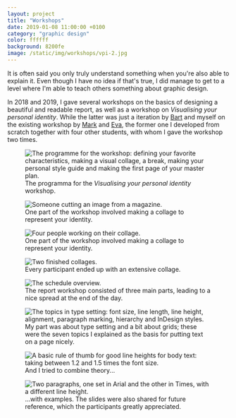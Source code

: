 ```yaml
---
layout: project
title: "Workshops"
date: 2019-01-08 11:00:00 +0100
category: "graphic design"
color: ffffff
background: 8200fe
image: /static/img/workshops/vpi-2.jpg
---
```


It is often said you only truly understand something when you're also able to explain it. Even though I have no idea if that's true, I did manage to get to a level where I'm able to teach others something about graphic design.

In 2018 and 2019, I gave several workshops on the basics of designing a beautiful and readable report, as well as a workshop on *Visualising your personal identity*. While the latter was just a iteration by [Bart](https://bartjanse.nl) and myself on the existing workshop by [Mark](https://markjanssen.design) and [Eva](http://evaoosterlaken.com), the former one I developed from scratch together with four other students, with whom I gave the workshop two times.


<div class="project__picture-group">

  <figure class="project__picture">
    <img class="project__image lazy" alt="The programme for the workshop: defining your favorite characteristics, making a visual collage, a break, making your personal style guide and making the first page of your master plan."
      data-srcset="/static/img/workshops/vpi-schedule.png 1x,
        /static/img/workshops/vpi-schedule.png 2x"
      src="/static/img/placeholder.jpg"
        data-src="/static/img/workshops/vpi-schedule.png">
    <figcaption class="project__caption">
      The programma for the <em>Visualising your personal identity</em> workshop.
    </figcaption>
  </figure>

  <figure class="project__picture">
    <img class="project__image lazy" alt="Someone cutting an image from a magazine."
      data-srcset="/static/img/workshops/vpi-1.jpg 1x,
        /static/img/workshops/vpi-1.jpg 2x"
      src="/static/img/placeholder.jpg"
      data-src="/static/img/workshops/vpi-1.jpg">
    <figcaption class="project__caption">
      One part of the workshop involved making a collage to represent your identity.
    </figcaption>
  </figure>

  <figure class="project__picture">
    <img class="project__image lazy" alt="Four people working on their collage."
      data-srcset="/static/img/workshops/vpi-2.jpg 1x,
        /static/img/workshops/vpi-2.jpg 2x"
      src="/static/img/placeholder.jpg"
      data-src="/static/img/workshops/vpi-2.jpg">
    <figcaption class="project__caption">
      One part of the workshop involved making a collage to represent your identity.
    </figcaption>
  </figure>

  <figure class="project__picture">
    <img class="project__image lazy" alt="Two finished collages."
      data-srcset="/static/img/workshops/vpi-3.jpg 1x,
        /static/img/workshops/vpi-3.jpg 2x"
      src="/static/img/placeholder.jpg"
      data-src="/static/img/workshops/vpi-3.jpg">
    <figcaption class="project__caption">
      Every participant ended up with an extensive collage.
    </figcaption>
  </figure>

  <figure class="project__picture">
    <img class="project__image lazy" alt="The schedule overview."
      data-srcset="/static/img/workshops/report-schedule.png 1x,
        /static/img/workshops/report-schedule.png 2x"
      src="/static/img/placeholder.jpg"
      data-src="/static/img/workshops/report-schedule.png">
    <figcaption class="project__caption">
      The report workshop consisted of three main parts, leading to a nice spread at the end of the day.
    </figcaption>
  </figure>

  <figure class="project__picture">
    <img class="project__image lazy" alt="The topics in type setting: font size, line length, line height, alignment, paragraph marking, hierarchy and InDesign styles."
      data-srcset="/static/img/workshops/report-topics.png 1x,
        /static/img/workshops/report-topics.png 2x"
      src="/static/img/placeholder.jpg"
      data-src="/static/img/workshops/report-topics.png">
    <figcaption class="project__caption">
      My part was about type setting and a bit about grids; these were the seven topics I explained as the basis for putting text on a page nicely.
    </figcaption>
  </figure>

  <figure class="project__picture">
    <img class="project__image lazy" alt="A basic rule of thumb for good line heights for body text: taking between 1.2 and 1.5 times the font size."
      data-srcset="/static/img/workshops/report-line-height-theory.png 1x,
        /static/img/workshops/report-line-height-theory.png 2x"
      src="/static/img/placeholder.jpg"
      data-src="/static/img/workshops/report-line-height-theory.png">
    <figcaption class="project__caption">
      And I tried to combine theory...
    </figcaption>
  </figure>

  <figure class="project__picture">
    <img class="project__image lazy" alt="Two paragraphs, one set in Arial and the other in Times, with a different line height."
      data-srcset="/static/img/workshops/report-line-height-example.png 1x,
        /static/img/workshops/report-line-height-example.png 2x"
      src="/static/img/placeholder.jpg"
      data-src="/static/img/workshops/report-line-height-example.png">
    <figcaption class="project__caption">
      ...with examples. The slides were also shared for future reference, which the participants greatly appreciated.
    </figcaption>
  </figure>

</div>
